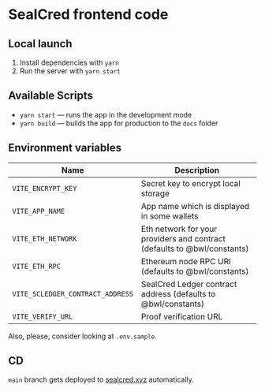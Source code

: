 # SealCred frontend code

## Local launch

1. Install dependencies with `yarn`
2. Run the server with `yarn start`

## Available Scripts

- `yarn start` — runs the app in the development mode
- `yarn build` — builds the app for production to the `docs` folder

## Environment variables

| Name                             | Description                                                              |
| -------------------------------- | ------------------------------------------------------------------------ |
| `VITE_ENCRYPT_KEY`               | Secret key to encrypt local storage                                      |
| `VITE_APP_NAME`                  | App name which is displayed in some wallets                              |
| `VITE_ETH_NETWORK`               | Eth network for your providers and contract (defaults to @bwl/constants) |
| `VITE_ETH_RPC`                   | Ethereum node RPC URI (defaults to @bwl/constants)                       |
| `VITE_SCLEDGER_CONTRACT_ADDRESS` | SealCred Ledger contract address (defaults to @bwl/constants)            |
| `VITE_VERIFY_URL`                | Proof verification URL                                                   |

Also, please, consider looking at `.env.sample`.

## CD

`main` branch gets deployed to [sealcred.xyz](https://sealcred.xyz) automatically.

